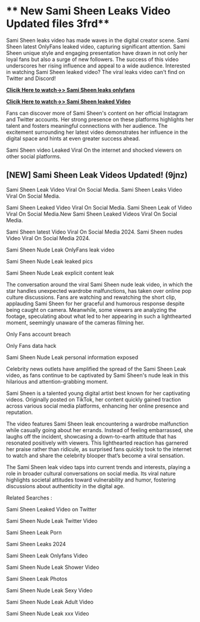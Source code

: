 
# ** New   Sami Sheen Leaks Video Updated files 3frd** #

  Sami Sheen leaks video has made waves in the digital creator scene.  Sami Sheen latest OnlyFans leaked video, capturing significant attention.  Sami Sheen unique style and engaging presentation have drawn in not only her loyal fans but also a surge of new followers. The success of this video underscores her rising influence and appeal to a wide audience. Interested in watching  Sami Sheen leaked video? The viral leaks video can't find on Twitter and Discord!

**[Clicik Here to watch->>  Sami Sheen leaks onlyfans ](http://xflirt.top)**

**[Clicik Here to watch->>  Sami Sheen leaked Video](http://xflirt.top)**

Fans can discover more of  Sami Sheen's content on her official Instagram and Twitter accounts. Her strong presence on these platforms highlights her talent and fosters meaningful connections with her audience. The excitement surrounding her latest video demonstrates her influence in the digital space and hints at even greater success ahead.

  Sami Sheen video Leaked Viral On the internet and shocked viewers on other social platforms.

## [NEW]   Sami Sheen Leak Videos Updated!  (9jnz) ##

  Sami Sheen Leak Video Viral On Social Media.  Sami Sheen Leaks Video Viral On Social Media.

  Sami Sheen Leaked Video Viral On Social Media.  Sami Sheen Leak of Video Viral On Social Media.New  Sami Sheen Leaked Videos Viral On Social Media.

  Sami Sheen latest Video Viral On Social Media 2024.  Sami Sheen nudes Video Viral On Social Media 2024.

  Sami Sheen Nude Leak OnlyFans leak video

  Sami Sheen Nude Leak leaked pics

  Sami Sheen Nude Leak explicit content leak

The conversation around the viral  Sami Sheen nude leak video, in which the star handles unexpected wardrobe malfunctions, has taken over online pop culture discussions. Fans are watching and rewatching the short clip, applauding  Sami Sheen for her graceful and humorous response despite being caught on camera. Meanwhile, some viewers are analyzing the footage, speculating about what led to her appearing in such a lighthearted moment, seemingly unaware of the cameras filming her.

Only Fans account breach

Only Fans data hack

  Sami Sheen Nude Leak personal information exposed

Celebrity news outlets have amplified the spread of the  Sami Sheen Leak video, as fans continue to be captivated by  Sami Sheen's nude leak in this hilarious and attention-grabbing moment.

  Sami Sheen is a talented young digital artist best known for her captivating videos. Originally posted on TikTok, her content quickly gained traction across various social media platforms, enhancing her online presence and reputation.

The video features   Sami Sheen leak encountering a wardrobe malfunction while casually going about her errands. Instead of feeling embarrassed, she laughs off the incident, showcasing a down-to-earth attitude that has resonated positively with viewers. This lighthearted reaction has garnered her praise rather than ridicule, as surprised fans quickly took to the internet to watch and share the celebrity blooper that’s become a viral sensation.

The  Sami Sheen leak video taps into current trends and interests, playing a role in broader cultural conversations on social media. Its viral nature highlights societal attitudes toward vulnerability and humor, fostering discussions about authenticity in the digital age.

Related Searches :

  Sami Sheen Leaked Video on Twitter

  Sami Sheen Nude Leak Twitter Video

  Sami Sheen Leak Porn

  Sami Sheen Leaks 2024

  Sami Sheen Leak Onlyfans Video

  Sami Sheen Nude Leak Shower Video

  Sami Sheen Leak Photos

  Sami Sheen Nude Leak Sexy Video

  Sami Sheen Nude Leak Adult Video

  Sami Sheen Nude Leak xxx Video


